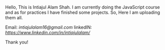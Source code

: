 Hello, This is Intiajul Alam Shah. I am currently doing the JavaScript course and as for practices I have finished some projects. So, Here I am uploading them all.

Email: _intiajulalam16@gmail.com_
linkedIN: _https://www.linkedin.com/in/intiajulalam/_

Thank you!
